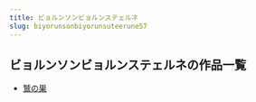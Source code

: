 ```yaml
---
title: ビョルンソンビョルンステェルネ
slug: biyorunsonbiyorunsuteerune57
---
```


## ビョルンソンビョルンステェルネの作品一覧

- [鷲の巣](jiunochao-f82)
